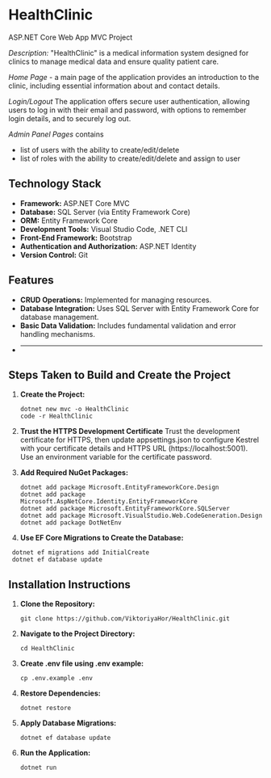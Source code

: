 # HealthClinic
ASP.NET Core Web App MVC Project

*Description:* "HealthClinic" is a medical information system designed for clinics to manage medical data and ensure quality patient care. 

*Home Page* - a main page of the application provides an introduction to the clinic, including essential information about and contact details.

*Login/Logout* 
The application offers secure user authentication, allowing users to log in with their email and password, with options to remember login details, and to securely log out.

*Admin Panel Pages*  contains
- list of users with the ability to create/edit/delete 
- list of roles with the ability to create/edit/delete and assign to user

## Technology Stack

- **Framework:** ASP.NET Core MVC
- **Database:** SQL Server (via Entity Framework Core)
- **ORM:** Entity Framework Core
- **Development Tools:** Visual Studio Code, .NET CLI
- **Front-End Framework:** Bootstrap
- **Authentication and Authorization:** ASP.NET Identity
- **Version Control:** Git

## Features

- **CRUD Operations:** Implemented for managing resources.
- **Database Integration:** Uses SQL Server with Entity Framework Core for database management.
- **Basic Data Validation:** Includes fundamental validation and error handling mechanisms.
- ****


## Steps Taken to Build and Create the Project

1. **Create the Project:**
   ```
   dotnet new mvc -o HealthClinic
   code -r HealthClinic
   ```

2. **Trust the HTTPS Development Certificate**
Trust the development certificate for HTTPS, then update appsettings.json to configure Kestrel with your certificate details and HTTPS URL (https://localhost:5001). Use an environment variable for the certificate password.

3. **Add Required NuGet Packages:**
    ```
    dotnet add package Microsoft.EntityFrameworkCore.Design
    dotnet add package Microsoft.AspNetCore.Identity.EntityFrameworkCore
    dotnet add package Microsoft.EntityFrameworkCore.SQLServer
    dotnet add package Microsoft.VisualStudio.Web.CodeGeneration.Design
    dotnet add package DotNetEnv
    ```

4. **Use EF Core Migrations to Create the Database:**
  ```
   dotnet ef migrations add InitialCreate
   dotnet ef database update
  ```

## Installation Instructions

1. **Clone the Repository:**
   ```
   git clone https://github.com/ViktoriyaHor/HealthClinic.git
   ```
2. **Navigate to the Project Directory:**
   ```
   cd HealthClinic
   ```
3. **Create .env file using .env example:**
   ```
   cp .env.example .env
   ```
4. **Restore Dependencies:**
   ```
   dotnet restore
   ```
5. **Apply Database Migrations:**
   ```
   dotnet ef database update
   ```
6. **Run the Application:**
   ```
   dotnet run
   ```